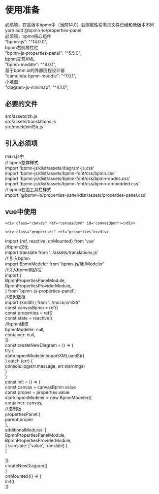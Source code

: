 # 使用准备
必须项，在高版本bpmn中（当前14.0）右侧属性栏需求文件已经和低版本不同  
yarn add @bpmn-io/properties-panel  
必须项，bpmn核心组件  
"bpmn-js": "^14.0.0",  
bpmn右侧属性栏  
"bpmn-js-properties-panel": "^5.5.0",  
bpmn交互XML  
"bpmn-moddle": "^8.0.1",  
基于bpmn.io的外部历程设计器  
"camunda-bpmn-moddle": "^7.0.1",  
小地图  
"diagram-js-minimap": "^4.1.0",  
## 必要的文件
src/assets/zh.js  
src/assets/translations.js  
src/mock/xmlStr.js  
## 引入必须项
main.js中  
// bpmn整体样式  
import 'bpmn-js/dist/assets/diagram-js.css'  
import 'bpmn-js/dist/assets/bpmn-font/css/bpmn.css'  
import 'bpmn-js/dist/assets/bpmn-font/css/bpmn-codes.css'  
import 'bpmn-js/dist/assets/bpmn-font/css/bpmn-embedded.css'  
// bpmn右边工具栏样式  
import '@bpmn-io/properties-panel/dist/assets/properties-panel.css'  
## vue中使用

[//]: # (<body>)
<!--    画布区域-->
    <div class="canvas" ref="canvasBpmn" id="canvasBpmn"></div>
<!--    侧边栏区域-->
    <div class="properties" ref="properties"></div>

[//]: # (<script>)
import {ref, reactive, onMounted} from 'vue'  
//bpmn汉化  
import translate from '../assets/translations.js'  
// 引入bpmn  
import BpmnModeler from 'bpmn-js/lib/Modeler'  
//引入bpmn侧边栏  
import {  
BpmnPropertiesPanelModule,  
BpmnPropertiesProviderModule,  
} from 'bpmn-js-properties-panel';  
//模拟数据  
import {xmlStr} from '../mock/xmlStr'  
const canvasBpmn = ref()  
const properties = ref()  
const state = reactive({  
//bpmn建模  
bpmnModeler: null,  
container: null,  
})  
const createNewDiagram = () => {  
try {  
state.bpmnModeler.importXML(xmlStr)  
} catch (err) {  
console.log(err.message, err.warnings)  
}  
}  
const init = () => {  
const canvas = canvasBpmn.value  
const proper = properties.value  
state.bpmnModeler = new BpmnModeler({  
container: canvas,  
//控制板  
propertiesPanel:{  
parent:proper  
},  
additionalModules: [  
BpmnPropertiesPanelModule,  
BpmnPropertiesProviderModule,  
{ translate: ['value', translate] }  
]  

})  
createNewDiagram()  
}  
onMounted(() => {  
init()  
})  